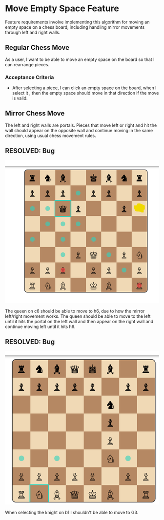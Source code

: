 # Move Empty Space Feature

Feature requirements involve implementing this algorithm for moving an empty space on a chess board, including handling mirror movements through left and right walls.

## Regular Chess Move

As a user, I want to be able to move an empty space on the board so that I can rearrange pieces.

### Acceptance Criteria
- After selecting a piece, I can click an empty space on the board, when I select it , then the empty space should move in that direction if the move is valid.

## Mirror Chess Move

The left and right walls are portals. Pieces that move left or right and hit the wall should appear on the opposite wall and continue moving in the same direction, using usual chess movement rules.

## RESOLVED: Bug

![alt text](image.png)

The queen on c6 should be able to move to h6, due to how the mirror left/right movement works. The queen should be able to move to the left until it hits the portal on the left wall and then appear on the right wall and continue moving left until it hits h6.

## RESOLVED: Bug

![alt text](image-1.png)

When selecting the knight on b1 I shouldn't be able to move to G3.


